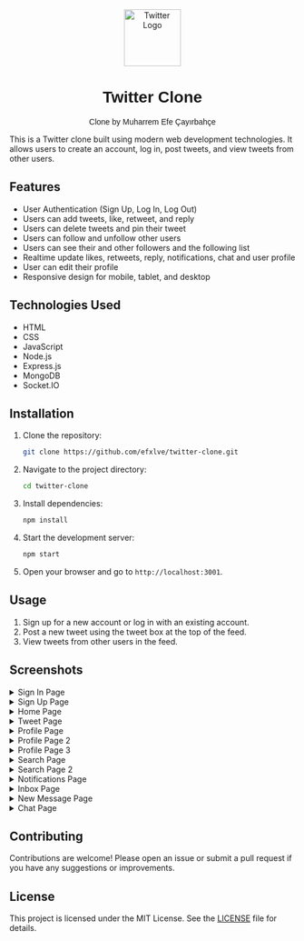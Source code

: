 <div align="center">
  <img src="https://github.com/user-attachments/assets/3deb95d1-ab39-4da0-a518-a6a2e2319121" alt="Twitter Logo" width="100">
  <h1 style="font-family: 'Arial', sans-serif;">Twitter Clone</h1>
  <p style="font-family: 'Arial', sans-serif;">Clone by Muharrem Efe Çayırbahçe</p>
</div>

This is a Twitter clone built using modern web development technologies. It allows users to create an account, log in, post tweets, and view tweets from other users.

## Features

- User Authentication (Sign Up, Log In, Log Out)
- Users can add tweets, like, retweet, and reply
- Users can delete tweets and pin their tweet
- Users can follow and unfollow other users
- Users can see their and other followers and the following list
- Realtime update likes, retweets, reply, notifications, chat and user profile
- User can edit their profile
- Responsive design for mobile, tablet, and desktop

## Technologies Used

- HTML
- CSS
- JavaScript
- Node.js
- Express.js
- MongoDB
- Socket.IO

## Installation

1. Clone the repository:
   ```bash
   git clone https://github.com/efxlve/twitter-clone.git
   ```
2. Navigate to the project directory:
   ```bash
   cd twitter-clone
   ```
3. Install dependencies:
   ```bash
   npm install
   ```

4. Start the development server:
   ```bash
   npm start
   ```

5. Open your browser and go to `http://localhost:3001`.

## Usage

1. Sign up for a new account or log in with an existing account.
2. Post a new tweet using the tweet box at the top of the feed.
3. View tweets from other users in the feed.

## Screenshots

<details>
  <summary>Sign In Page</summary>
  <img src="https://github.com/user-attachments/assets/109eb776-e53f-488b-b5cf-9dcf8a858076" alt="Sign In Page">
</details>

<details>
  <summary>Sign Up Page</summary>
  <img src="https://github.com/user-attachments/assets/57fe4377-a1b9-4214-9a91-fc18e3d356fa" alt="Sign Up Page">
</details>

<details>
  <summary>Home Page</summary>
  <img src="https://github.com/user-attachments/assets/48d1beca-883a-40a3-b90a-9835402a923d" alt="Home Page">
</details>

<details>
  <summary>Tweet Page</summary>
  <img src="https://github.com/user-attachments/assets/5aa99444-0f83-4b05-b7dd-873a075cc87a" alt="Tweet Page">
</details>

<details>
  <summary>Profile Page</summary>
  <img src="https://github.com/user-attachments/assets/ec3af813-6ef3-4944-8d88-151d25a437dd" alt="Profile Page">
</details>

<details>
  <summary>Profile Page 2</summary>
  <img src="https://github.com/user-attachments/assets/71bc10a2-270b-4adf-87d4-798c5051f6bc" alt="Profile Page 2">
</details>

<details>
  <summary>Profile Page 3</summary>
  <img src="https://github.com/user-attachments/assets/be14e28b-821a-4ed8-87f6-c185b93bd4e9" alt="Profile Page 3">
</details>

<details>
  <summary>Search Page</summary>
  <img src="https://github.com/user-attachments/assets/20c52f65-1b68-45b7-be62-29a8abf81ce9" alt="Search Page">
</details>

<details>
  <summary>Search Page 2</summary>
  <img src="https://github.com/user-attachments/assets/566eff5f-693f-4e42-a67a-e57f7b543da1" alt="Search Page 2">
</details>

<details>
  <summary>Notifications Page</summary>
  <img src="https://github.com/user-attachments/assets/343c56f4-2a19-437c-a912-ca45cd7050d5" alt="Notifications Page">
</details>

<details>
  <summary>Inbox Page</summary>
  <img src="https://github.com/user-attachments/assets/e77861b8-6a69-4e7a-b13c-35287b8741cc" alt="Inbox Page">
</details>

<details>
  <summary>New Message Page</summary>
  <img src="https://github.com/user-attachments/assets/9e7ab9a8-d907-47b9-a1bc-8d332aacaa58" alt="New Message Page">
</details>

<details>
  <summary>Chat Page</summary>
  <img src="https://github.com/user-attachments/assets/d20e90a4-0771-402c-a1a6-3112409744fe" alt="Chat Page">
</details>

## Contributing

Contributions are welcome! Please open an issue or submit a pull request if you have any suggestions or improvements.

## License

This project is licensed under the MIT License. See the [LICENSE](LICENSE) file for details.